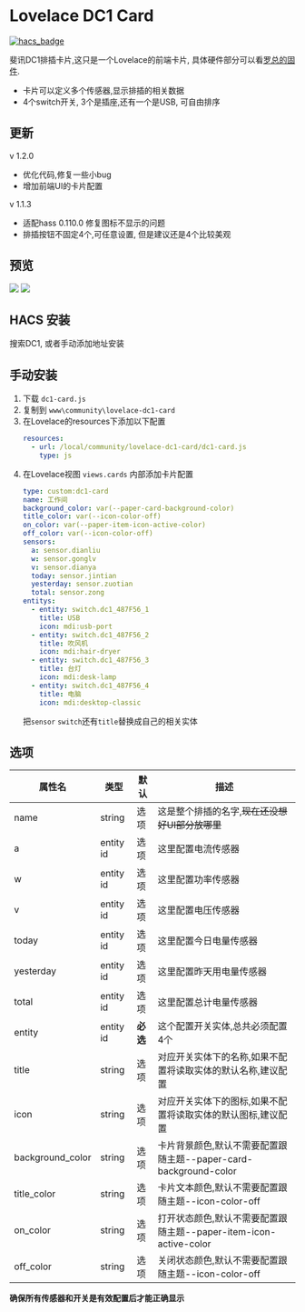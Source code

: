 <!--
 * @Author        : fineemb
 * @Github        : https://github.com/fineemb
 * @Description   : 
 * @Date          : 2020-02-16 22:33:53
 * @LastEditors   : fineemb
 * @LastEditTime  : 2020-08-26 15:37:52
 -->

# Lovelace DC1 Card

[![hacs_badge](https://img.shields.io/badge/HACS-Default-orange.svg)](https://github.com/hacs/integration)

斐讯DC1排插卡片,这只是一个Lovelace的前端卡片, 具体硬件部分可以看[罗总的固件](https://github.com/qlwz/esp_dc1).

+ 卡片可以定义多个传感器,显示排插的相关数据
+ 4个switch开关, 3个是插座,还有一个是USB, 可自由排序
## 更新
v 1.2.0
+ 优化代码,修复一些小bug
+ 增加前端UI的卡片配置

v 1.1.3 
+ 适配hass 0.110.0 修复图标不显示的问题
+ 排插按钮不固定4个,可任意设置, 但是建议还是4个比较美观
## 预览
![](https://bbs.hassbian.com/data/attachment/forum/202002/19/234739uawn9uwjyw8uwzu5.gif)
![](01.png)

## HACS 安装
搜索DC1, 或者手动添加地址安装
## 手动安装
1. 下载 `dc1-card.js`
1. 复制到 `www\community\lovelace-dc1-card`
1. 在Lovelace的resources下添加以下配置
    ``` yaml
    resources:
      - url: /local/community/lovelace-dc1-card/dc1-card.js
        type: js
    ```
1. 在Lovelace视图 `views.cards` 内部添加卡片配置
    ```yaml
    type: custom:dc1-card
    name: 工作间
    background_color: var(--paper-card-background-color)
    title_color: var(--icon-color-off)
    on_color: var(--paper-item-icon-active-color)
    off_color: var(--icon-color-off)
    sensors:
      a: sensor.dianliu
      w: sensor.gonglv
      v: sensor.dianya
      today: sensor.jintian
      yesterday: sensor.zuotian
      total: sensor.zong
    entitys: 
      - entity: switch.dc1_487F56_1
        title: USB
        icon: mdi:usb-port
      - entity: switch.dc1_487F56_2
        title: 吹风机
        icon: mdi:hair-dryer
      - entity: switch.dc1_487F56_3
        title: 台灯
        icon: mdi:desk-lamp
      - entity: switch.dc1_487F56_4
        title: 电脑
        icon: mdi:desktop-classic
    ```
    把`sensor` `switch`还有`title`替换成自己的相关实体

## 选项

| 属性名 | 类型 | 默认 | 描述
| ---- | ---- | ------- | -----------
| name | string | 选项 | 这是整个排插的名字,~~现在还没想好UI部分放哪里~~
| a | entity id | 选项 | 这里配置电流传感器
| w | entity id | 选项 | 这里配置功率传感器
| v | entity id | 选项 | 这里配置电压传感器
| today | entity id | 选项 | 这里配置今日电量传感器
| yesterday | entity id | 选项 | 这里配置昨天用电量传感器
| total | entity id | 选项 | 这里配置总计电量传感器
| entity | entity id | **必选** | 这个配置开关实体,总共必须配置4个
| title | string | 选项 | 对应开关实体下的名称,如果不配置将读取实体的默认名称,建议配置
| icon | string | 选项 | 对应开关实体下的图标,如果不配置将读取实体的默认图标,建议配置
| background_color | string | 选项 | 卡片背景颜色,默认不需要配置跟随主题--paper-card-background-color
| title_color | string | 选项 | 卡片文本颜色,默认不需要配置跟随主题--icon-color-off
| on_color | string | 选项 | 打开状态颜色,默认不需要配置跟随主题--paper-item-icon-active-color
| off_color | string | 选项 | 关闭状态颜色,默认不需要配置跟随主题--icon-color-off

**确保所有传感器和开关是有效配置后才能正确显示**


